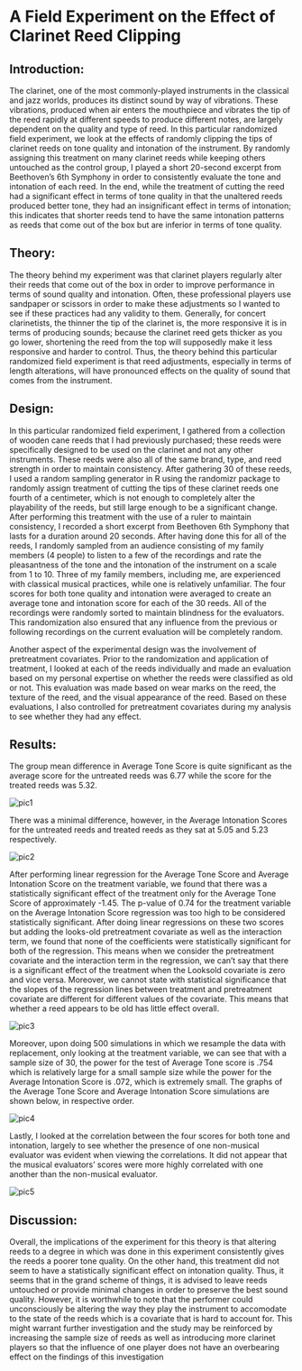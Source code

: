 # A Field Experiment on the Effect of Clarinet Reed Clipping

## Introduction:

The clarinet, one of the most commonly-played instruments in the classical and jazz worlds, produces its distinct sound by way of vibrations. These vibrations, produced when air enters the mouthpiece and vibrates the tip of the reed rapidly at different speeds to produce different notes, are largely dependent on the quality and type of reed. In this particular randomized field experiment, we look at the effects of randomly clipping the tips of clarinet reeds on tone quality and intonation of the instrument. By randomly assigning this treatment on many clarinet reeds while keeping others untouched as the control group, I played a short 20-second excerpt from Beethoven’s 6th Symphony in order to consistently evaluate the tone and intonation of each reed. In the end, while the treatment of cutting the reed had a significant effect in terms of tone quality in that the unaltered reeds produced better tone, they had an insignificant effect in terms of intonation; this indicates that shorter reeds tend to have the same intonation patterns as reeds that come out of the box but are inferior in terms of tone quality.


## Theory:

The theory behind my experiment was that clarinet players regularly alter their reeds that come out of the box in order to improve performance in terms of sound quality and intonation. Often, these professional players use sandpaper or scissors in order to make these adjustments so I wanted to see if these practices had any validity to them. Generally, for concert clarinetists, the thinner the tip of the clarinet is, the more responsive it is in terms of producing sounds; because the clarinet reed gets thicker as you go lower, shortening the reed from the top will supposedly make it less responsive and harder to control. Thus, the theory behind this particular randomized field experiment is that reed adjustments, especially in terms of length alterations, will have pronounced effects on the quality of sound that comes from the instrument.

## Design:

In this particular randomized field experiment, I gathered from a collection of wooden cane reeds that I had previously purchased; these reeds were specifically designed to be used on the clarinet and not any other instruments. These reeds were also all of the same brand, type, and reed strength in order to maintain consistency. After gathering 30 of these reeds, I used a random sampling generator in R using the randomizr package to randomly assign treatment of cutting the tips of these clarinet reeds one fourth of a centimeter, which is not enough to completely alter the playability of the reeds, but still large enough to be a significant change. After performing this treatment with the use of a ruler to maintain consistency, I recorded a short excerpt from Beethoven 6th Symphony that lasts for a duration around 20 seconds. After having done this for all of the reeds, I randomly sampled from an audience consisting of my family members (4 people) to listen to a few of the recordings and rate the pleasantness of the tone and the intonation of the instrument on a scale from 1 to 10. Three of my family members, including me, are experienced with classical musical practices, while one is relatively unfamiliar. The four scores for both tone quality and intonation were averaged to create an average tone and intonation score for each of the 30 reeds. All of the recordings were randomly sorted to maintain blindness for the evaluators. This randomization also ensured that any influence from the previous or following recordings on the current evaluation will be completely random.

Another aspect of the experimental design was the involvement of pretreatment covariates. Prior to the randomization and application of treatment, I looked at each of the reeds individually and made an evaluation based on my personal expertise on whether the reeds were classified as old or not. This evaluation was made based on wear marks on the reed, the texture of the reed, and the visual appearance of the reed. Based on these evaluations, I also controlled for pretreatment covariates during my analysis to see whether they had any effect.

## Results:

The group mean difference in Average Tone Score is quite significant as the average score for the untreated reeds was 6.77 while the score for the treated reeds was 5.32.

![pic1](viz1.png)

There was a minimal difference, however, in the Average Intonation Scores  for the untreated reeds and treated reeds as they sat at 5.05 and 5.23 respectively.

![pic2](viz2.png)

After performing linear regression for the Average Tone Score and Average Intonation Score on the treatment variable, we found that there was a statistically significant effect of the treatment only for the Average Tone Score of approximately -1.45. The p-value of 0.74 for the treatment variable on the Average Intonation Score regression was too high to be considered statistically significant. After doing linear regressions on these two scores but adding the looks-old pretreatment covariate as well as the interaction term, we found that none of the coefficients were statistically significant for both of the regression. This means when we consider the pretreatment covariate and the interaction term in the regression, we can’t say that there is a significant effect of the treatment when the Looksold covariate is zero and vice versa. Moreover, we cannot state with statistical significance that the slopes of the regression lines between treatment and pretreatment covariate are different for different values of the covariate. This means that whether a reed appears to be old has little effect overall.

![pic3](viz3.png)

Moreover, upon doing 500 simulations in which we resample the data with replacement, only looking at the treatment variable, we can see that with a sample size of 30, the power for the test of Average Tone score is .754 which is relatively large for a small sample size while the power for the Average Intonation Score is .072, which is extremely small. The graphs of the Average Tone Score and Average Intonation Score simulations are shown below, in respective order.

![pic4](viz4.png)

Lastly, I looked at the correlation between the four scores for both tone and intonation, largely to
see whether the presence of one non-musical evaluator was evident when viewing the
correlations. It did not appear that the musical evaluators’ scores were more highly correlated
with one another than the non-musical evaluator.

![pic5](viz5.png)

## Discussion:

Overall, the implications of the experiment for this theory is that altering reeds to a
degree in which was done in this experiment consistently gives the reeds a poorer tone quality.
On the other hand, this treatment did not seem to have a statistically significant effect on
intonation quality. Thus, it seems that in the grand scheme of things, it is advised to leave reeds
untouched or provide minimal changes in order to preserve the best sound quality. However, it is
worthwhile to note that the performer could unconsciously be altering the way they play the
instrument to accomodate to the state of the reeds which is a covariate that is hard to account for.
This might warrant further investigation and the study may be reinforced by increasing the
sample size of reeds as well as introducing more clarinet players so that the influence of one
player does not have an overbearing effect on the findings of this investigation
